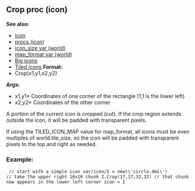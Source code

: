 ## Crop proc (icon)
**See also:**
*   [icon](/ref/icon.md) 
*   [procs (icon)](/ref/icon/proc.md) 
*   [icon_size var (world)](/ref/world/var/icon_size.md) 
*   [map_format var (world)](/ref/world/var/icon_size.md) 
*   [Big icons](/ref/%7Bnotes%7D/big-icons.md) 
*   [Tiled icons](/ref/%7Bnotes%7D/tiled-icons.md) <!-- -->
**Format:**
*   Crop(x1,y1,x2,y2)
<!-- -->
**Args:**
*   x1,y1* Coordinates of one corner of the rectangle (1,1 is the lower
    left)
*   x2,y2* Coordinates of the other corner


A portion of the current icon is cropped (cut). If the crop
region extends outside the icon, it will be padded with transparent
pixels. 

If using the TILED_ICON_MAP value for map_format, all
icons must be even multiples of world.tile_size, so the icon will be
padded with transparent pixels to the top and right as needed.
### Example:

```
 // start with a simple icon var/icon/I = new(\'circle.dmi\')
// take the upper right 16x16 chunk I.Crop(17,17,32,32) // that chunk
now appears in the lower left corner icon = I 
```
